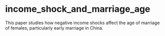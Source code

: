 # income_shock_and_marriage_age
This paper studies how negative income shocks affect the age of marriage of females, particularly early marriage in China.
